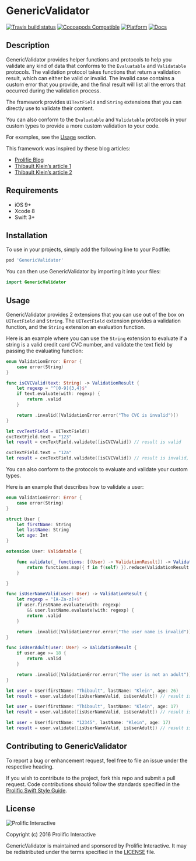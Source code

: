 # GenericValidator

[![Travis build status](https://img.shields.io/travis/prolificinteractive/GenericValidator.svg?style=flat-square)](https://travis-ci.org/prolificinteractive/GenericValidator)
[![Cocoapods Compatible](https://img.shields.io/cocoapods/v/GenericValidator.svg?style=flat-square)](https://img.shields.io/cocoapods/v/GenericValidator.svg)
[![Platform](https://img.shields.io/cocoapods/p/GenericValidator.svg?style=flat-square)](http://cocoadocs.org/docsets/GenericValidator)
[![Docs](https://img.shields.io/cocoapods/metrics/doc-percent/GenericValidator.svg?style=flat-square)](http://cocoadocs.org/docsets/GenericValidator)

## Description

GenericValidator provides helper functions and protocols to help you validate any kind of data that conforms to the `Evaluatable` and `Validatable` protocols. The validation protocol takes functions that return a validation result, which can either be valid or invalid. The invalid case contains a custom error that you provide, and the final result will list all the errors that occurred during the validation process.

The framework provides `UITextField` and `String` extensions that you can directly use to validate their content.

You can also conform to the `Evaluatable` and `Validatable` protocols in your custom types to provide a more custom validation to your code.

For examples, see the [Usage](##usage) section.

This framework was inspired by these blog articles:

* [Prolific Blog](http://blog.prolificinteractive.com/2016/09/08/a-functional-approach-to-uitextfield-validation/)
* [Thibault Klein’s article 1](http://thibaultklein.com/ios/a-functional-approach-to-uitextfield-validation/)
* [Thibault Klein’s article 2](http://thibaultklein.com/ios/a-functional-approach-to-validation-using-protocol-oriented-programming/)

## Requirements

* iOS 9+
* Xcode 8
* Swift 3+

## Installation

To use in your projects, simply add the following line to your Podfile:

```bash
pod 'GenericValidator'
```

You can then use GenericValidator by importing it into your files:

```swift
import GenericValidator
```

## Usage

GenericValidator provides 2 extensions that you can use out of the box on `UITextField` and `String`. The `UITextField` extension provides a validation function, and the `String` extension an evaluation function.

Here is an example where you can use the `String` extension to evaluate if a string is a valid credit card CVC number, and validate the text field by passing the evaluating function:

```swift
enum ValidationError: Error {
    case error(String)
}

func isCVCValid(text: String) -> ValidationResult {
    let regexp = "^[0-9]{3,4}$"
    if text.evaluate(with: regexp) {
        return .valid
    }

    return .invalid([ValidationError.error("The CVC is invalid")])
}

let cvcTextField = UITextField()
cvcTextField.text = "123"
let result = cvcTextField.validate([isCVCValid]) // result is valid

cvcTextField.text = "12a"
let result = cvcTextField.validate([isCVCValid]) // result is invalid, with error "The CVC is invalid"
```

You can also conform to the protocols to evaluate and validate your custom types.

Here is an example that describes how to validate a user:

```swift
enum ValidationError: Error {
    case error(String)
}

struct User {
    let firstName: String
    let lastName: String
    let age: Int
}

extension User: Validatable {

    func validate(_ functions: [(User) -> ValidationResult]) -> ValidationResult {
		return functions.map({ f in f(self) }).reduce(ValidationResult.valid) { $0.combine($1) }
    }

}

func isUserNameValid(user: User) -> ValidationResult {
    let regexp = "[A-Za-z]+$"
    if user.firstName.evaluate(with: regexp)
        && user.lastName.evaluate(with: regexp) {
        return .valid
    }

    return .invalid([ValidationError.error("The user name is invalid")])
}

func isUserAdult(user: User) -> ValidationResult {
    if user.age >= 18 {
        return .valid
    }

    return .invalid([ValidationError.error("The user is not an adult")])
}

let user = User(firstName: "Thibault", lastName: "Klein", age: 26)
let result = user.validate([isUserNameValid, isUserAdult]) // result is valid

let user = User(firstName: "Thibault", lastName: "Klein", age: 17)
let result = user.validate([isUserNameValid, isUserAdult]) // result is invalid with error "The user is not an adult"

let user = User(firstName: "12345", lastName: "Klein", age: 17)
let result = user.validate([isUserNameValid, isUserAdult]) // result is invalid with errors "The user name is invalid" and "The user is not an adult"
```

## Contributing to GenericValidator

To report a bug or enhancement request, feel free to file an issue under the respective heading.

If you wish to contribute to the project, fork this repo and submit a pull request. Code contributions should follow the standards specified in the [Prolific Swift Style Guide](https://github.com/prolificinteractive/swift-style-guide). 

## License

![Prolific Interactive](https://s3.amazonaws.com/prolificsitestaging/logos/Prolific_Logo_Full_Color.png)

Copyright (c) 2016 Prolific Interactive

GenericValidator is maintained and sponsored by Prolific Interactive. It may be redistributed under the terms specified in the [LICENSE] file.

[LICENSE]: ./LICENSE
